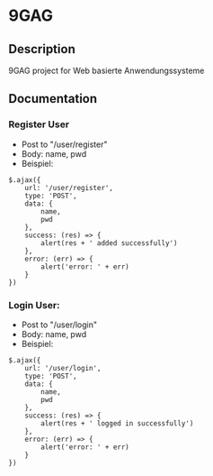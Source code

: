 # 9GAG
## Description
9GAG project for Web basierte Anwendungssysteme

## Documentation

### Register User
- Post to "/user/register"
- Body: name, pwd
- Beispiel:
```
$.ajax({
    url: '/user/register',
    type: 'POST',
    data: {
        name,
        pwd
    },
    success: (res) => {
        alert(res + ' added successfully')
    },
    error: (err) => {
        alert('error: ' + err)
    }
})  
```

### Login User:
- Post to "/user/login"
- Body: name, pwd
- Beispiel: 
```
$.ajax({
    url: '/user/login',
    type: 'POST',
    data: {
        name,
        pwd
    },
    success: (res) => {
        alert(res + ' logged in successfully')
    },
    error: (err) => {
        alert('error: ' + err)
    }
})
```
